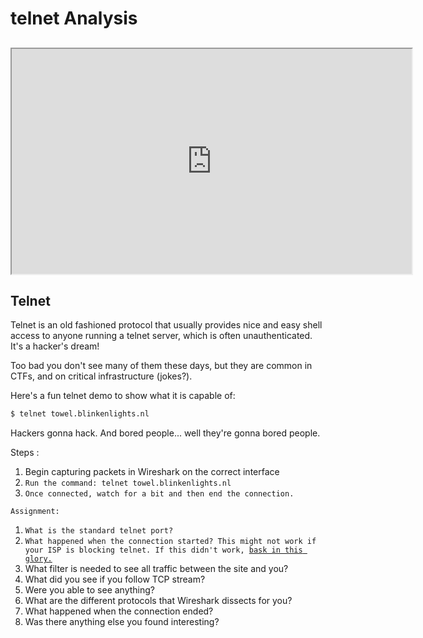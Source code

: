 # telnet Analysis

## <iframe allowfullscreen height="360" src="https://www.youtube.com/embed/Q2hjh3kk2jE?wmode=opaque" width="640"></iframe> 

## Telnet

Telnet is an old fashioned protocol that usually provides nice and easy
shell access to anyone running a telnet server, which is often
unauthenticated. It's a hacker's dream!

Too bad you don't see many of them these days, but they are common in
CTFs, and on critical infrastructure (jokes?).

Here's a fun telnet demo to show what it is capable of:

``` default
$ telnet towel.blinkenlights.nl
```

Hackers gonna hack. And bored people... well they're gonna bored people.

Steps : 

1.  Begin capturing packets in Wireshark on the correct interface
2.  `Run the command: telnet towel.blinkenlights.nl`
3.  `Once connected, watch for a bit and then end the connection.`

`Assignment:`

1.  `What is the standard telnet port?`
2.  `What happened when the connection started? This might not work if your ISP is blocking telnet. If this didn't work, `[`bask in this glory.`](https://www.youtube.com/watch?v=Dgwyo6JNTDA)
3.  What filter is needed to see all traffic between the site and you?
4.  What did you see if you follow TCP stream?
5.  Were you able to see anything? 
6.  What are the different protocols that Wireshark dissects for you?
7.  What happened when the connection ended?
8.  Was there anything else you found interesting? 
